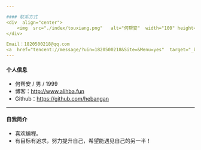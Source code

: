 ```yaml
---

#### 联系方式
<div  align="center">
    <img  src="./index/touxiang.png"   alt="何帮安"  width="100" height="100" style="border-radius:45%; "  >
</div>

Email：1820500218@qq.com
<a  href="tencent://message/?uin=1820500218&Site=&Menu=yes"  target="_blank">QQ：1820500218</a>
---
```


#### 个人信息

- 何帮安 / 男 / 1999
- 博客：http://www.alihba.fun
- Github：https://github.com/hebangan

---

#### 自我简介

- 喜欢编程。
- 有目标有追求，努力提升自己，希望能遇见自己的另一半！



